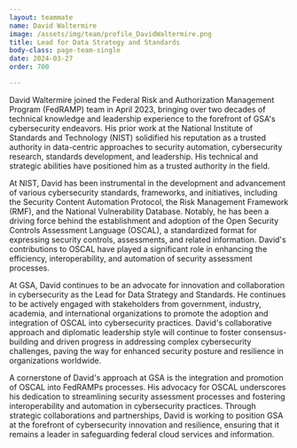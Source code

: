 ```yaml
---
layout: teammate
name: David Waltermire
image: /assets/img/team/profile_DavidWaltermire.png
title: Lead for Data Strategy and Standards
body-class: page-team-single
date: 2024-03-27
order: 700

---
```


David Waltermire joined the Federal Risk and Authorization Management Program (FedRAMP) team in April 2023, bringing over two decades of technical knowledge and leadership experience to the forefront of GSA's cybersecurity endeavors. His prior work at the National Institute of Standards and Technology (NIST) solidified his reputation as a trusted authority in data-centric approaches to security automation, cybersecurity research, standards development, and leadership. His technical and strategic abilities have positioned him as a trusted authority in the field.

At NIST, David has been instrumental in the development and advancement of various cybersecurity standards, frameworks, and initiatives, including the Security Content Automation Protocol, the Risk Management Framework (RMF), and the National Vulnerability Database. Notably, he has been a driving force behind the establishment and adoption of the Open Security Controls Assessment Language (OSCAL), a standardized format for expressing security controls, assessments, and related information. David's contributions to OSCAL have played a significant role in enhancing the efficiency, interoperability, and automation of security assessment processes.

At GSA, David continues to be an advocate for innovation and collaboration in cybersecurity as the Lead for Data Strategy and Standards. He continues to be actively engaged with stakeholders from government, industry, academia, and international organizations to promote the adoption and integration of OSCAL into cybersecurity practices. David's collaborative approach and diplomatic leadership style will continue to foster consensus-building and driven progress in addressing complex cybersecurity challenges, paving the way for enhanced security posture and resilience in organizations worldwide.

A cornerstone of David's approach at GSA is the integration and promotion of OSCAL into FedRAMPs processes. His advocacy for OSCAL underscores his dedication to streamlining security assessment processes and fostering interoperability and automation in cybersecurity practices. Through strategic collaborations and partnerships, David is working to position GSA at the forefront of cybersecurity innovation and resilience, ensuring that it remains a leader in safeguarding federal cloud services and information.
